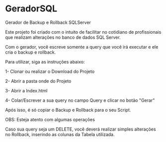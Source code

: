 # GeradorSQL
Gerador de Backup e Rollback SQLServer

Este projeto foi criado com o intuito de facilitar no cotidiano de profissionais que realizam alterações no banco de dados SQL Server.

Com o gerador, você escreve somente a query que você irá executar e ele cria o backup e rollback.

Para utilizar, siga as instruções abaixo:

1- Clonar ou realizar o Download do Projeto

2- Abrir a pasta onde do Projeto

3- Abrir a Index.html

4- Colar/Escrever a sua query no campo Query e clicar no botão "Gerar"

Após isso, é só copiar o Backup e Rollback para o seu Script.

OBS: Esteja atento com algumas operações

Caso sua query seja um DELETE, você deverá realizar simples alterações no Rollback, inserindo as colunas da Tabela utilizada.
